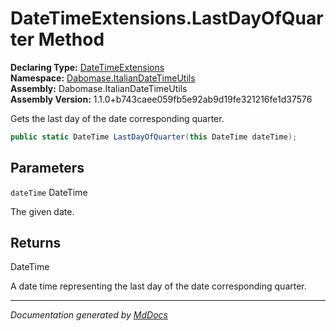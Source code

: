 ﻿<!--  
  <auto-generated>   
    The contents of this file were generated by a tool.  
    Changes to this file may be list if the file is regenerated  
  </auto-generated>   
-->

# DateTimeExtensions.LastDayOfQuarter Method

**Declaring Type:** [DateTimeExtensions](../index.md)  
**Namespace:** [Dabomase.ItalianDateTimeUtils](../../index.md)  
**Assembly:** Dabomase.ItalianDateTimeUtils  
**Assembly Version:** 1.1.0+b743caee059fb5e92ab9d19fe321216fe1d37576

Gets the last day of the date corresponding quarter.

```csharp
public static DateTime LastDayOfQuarter(this DateTime dateTime);
```

## Parameters

`dateTime`  DateTime

The given date.

## Returns

DateTime

A date time representing the last day of the date corresponding quarter.

___

*Documentation generated by [MdDocs](https://github.com/ap0llo/mddocs)*
